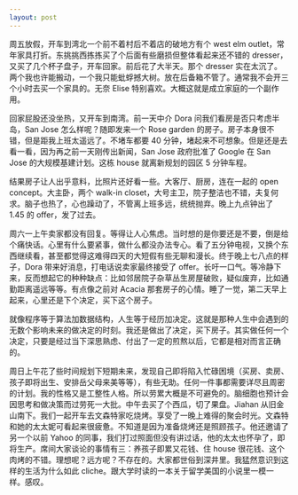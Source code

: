 ```yaml
---
layout: post
---
```


周五放假，开车到湾北一个前不着村后不着店的破地方有个 west elm outlet，常年家具打折。东挑挑西拣拣买了个后面有些磨损但整体看起来还不错的 dresser，又买了几个杯子盘子，开车回家。前后花了大半天。那个 dresser 实在太沉了。两个我也许能搬动，一个我只能蚍蜉撼大树。放在后备箱不管了。通常我不会开三个小时去买一个家具的。无奈 Elise 特别喜欢。大概这就是成立家庭的一个副作用。

回家屁股还没坐热，又开车到南湾。前一天中介 Dora 问我们看房是否只考虑半岛，San Jose 怎么样呢？随即发来一个 Rose garden 的房子。房子本身很不错，但是距我上班太遥远了。不堵车都要 40 分钟，堵起来不可想象。但是还是去看一看，因为再之前一天刚传出新闻，San Jose 政府批准了 Google 在 San Jose 的大规模基建计划。这栋 house 就离新规划的园区 5 分钟车程。

结果房子让人出乎意料，比照片还好看一些。大客厅、厨房，连在一起的 open concept。大主卧，两个 walk-in closet，大号主卫，院子整洁也不错，夫复何求。脑子也热了，心也躁动了，不管离上班多远，统统抛弃。晚上九点钟出了 1.45 的 offer，发了过去。

周六一上午卖家都没有回复。等得让人心焦虑。当时想的是你要还是不要，倒是给个痛快话。心里有什么要紧事，做什么都没办法专心。看了五分钟电视，又换个东西继续看，甚至都觉得这难得四天的大短假有些无聊和漫长。终于晚上七八点的样子，Dora 带来好消息，打电话说卖家最终接受了 offer。长吁一口气。等冷静下来，反而想起它的种种缺点：比如邻居院子杂草丛生房屋破败，疑似废弃，比如通勤距离遥远等等。有点像之前对 Acacia 那套房子的心情。睡了一觉，第二天早上起来，心里还是下个决定，买下这个房子。

就像程序等于算法加数据结构，人生等于经历加决定。这就是那种人生中会遇到的无数个影响未来的做决定的时刻。我还是做出了决定，买下房子。其实做任何一个决定，只要是经过当下深思熟虑、付出了一定的煎熬以后，它都是相对而言正确的。

周日上午花了些时间规划下短期未来，发现自己即将陷入忙碌困境（买房、卖房、孩子即将出生、安排岳父母来美等等），有些无助。任何一件事都需要详尽且周密的计划。我的性格又是工整性人格。所以劳累大概是不可避免的。脑细胞也预计会因思考和做决策而过劳死一大批。中午去买了个西瓜，切了果盘。Jiahan 从旧金山南下。我们一起开车去文森特家吃烧烤。享受了一晚上难得的聚会时光。文森特和她的太太妮可看起来很疲惫。不知道是因为准备烧烤还是照顾孩子。他还邀请了另一个以前 Yahoo 的同事，我们打过照面但没有讲过话，他的太太也怀孕了，即将生产。席间大家谈论的事情有三：养孩子即累又花钱、住 house 很花钱、这个肉烤的不错。理想呢？远方呢？不存在的。大家都世俗到深井里。我猛然意识到这样的生活为什么如此 cliche。跟大学时读的一本关于留学美国的小说里一模一样。感叹。
